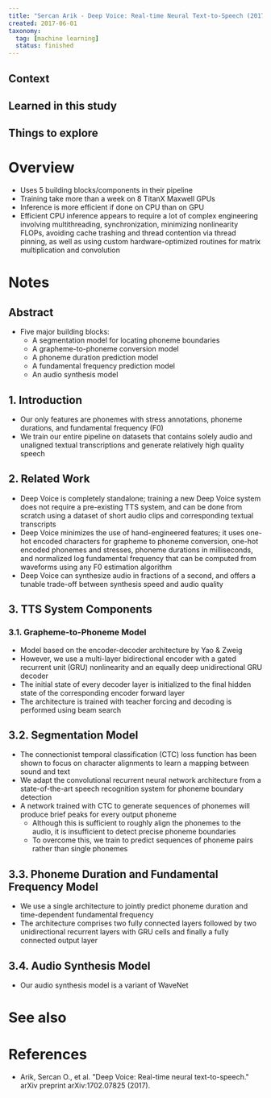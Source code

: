 ```yaml
---
title: "Sercan Arik - Deep Voice: Real-time Neural Text-to-Speech (2017)"
created: 2017-06-01
taxonomy:
  tag: [machine learning]
  status: finished
---
```


## Context

## Learned in this study

## Things to explore

# Overview
* Uses 5 building blocks/components in their pipeline
* Training take more than a week on 8 TitanX Maxwell GPUs
* Inference is more efficient if done on CPU than on GPU
* Efficient CPU inference appears to require a lot of complex engineering involving multithreading, synchronization, minimizing nonlinearity FLOPs, avoiding cache trashing and thread contention via thread pinning, as well as using custom hardware-optimized routines for matrix multiplication and convolution

# Notes
## Abstract
* Five major building blocks:
	* A segmentation model for locating phoneme boundaries
	* A grapheme-to-phoneme conversion model
	* A phoneme duration prediction model
	* A fundamental frequency prediction model
	* An audio synthesis model

## 1. Introduction
* Our only features are phonemes with stress annotations, phoneme durations, and fundamental frequency (F0)
* We train our entire pipeline on datasets that contains solely audio and unaligned textual transcriptions and generate relatively high quality speech

## 2. Related Work
* Deep Voice is completely standalone; training a new Deep Voice system does not require a pre-existing TTS system, and can be done from scratch using a dataset of short audio clips and corresponding textual transcripts
* Deep Voice minimizes the use of hand-engineered features; it uses one-hot encoded characters for grapheme to phoneme conversion, one-hot encoded phonemes and stresses, phoneme durations in milliseconds, and normalized log fundamental frequency that can be computed from waveforms using any F0 estimation algorithm
* Deep Voice can synthesize audio in fractions of a second, and offers a tunable trade-off between synthesis speed and audio quality

## 3. TTS System Components
### 3.1. Grapheme-to-Phoneme Model
* Model based on the encoder-decoder architecture by Yao & Zweig
* However, we use a multi-layer bidirectional encoder with a gated recurrent unit (GRU) nonlinearity and an equally deep unidirectional GRU decoder
* The initial state of every decoder layer is initialized to the final hidden state of the corresponding encoder forward layer
* The architecture is trained with teacher forcing and decoding is performed using beam search

## 3.2. Segmentation Model
* The connectionist temporal classification (CTC) loss function has been shown to focus on character alignments to learn a mapping between sound and text
* We adapt the convolutional recurrent neural network architecture from a state-of-the-art speech recognition system for phoneme boundary detection
* A network trained with CTC to generate sequences of phonemes will produce brief peaks for every output phoneme
	* Although this is sufficient to roughly align the phonemes to the audio, it is insufficient to detect precise phoneme boundaries
	* To overcome this, we train to predict sequences of phoneme pairs rather than single phonemes

## 3.3. Phoneme Duration and Fundamental Frequency Model
* We use a single architecture to jointly predict phoneme duration and time-dependent fundamental frequency
* The architecture comprises two fully connected layers followed by two unidirectional recurrent layers with GRU cells and finally a fully connected output layer

## 3.4. Audio Synthesis Model
* Our audio synthesis model is a variant of WaveNet

# See also

# References
* Arik, Sercan O., et al. "Deep Voice: Real-time neural text-to-speech." arXiv preprint arXiv:1702.07825 (2017).
